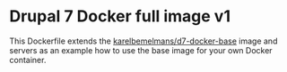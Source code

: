 # Drupal 7 Docker full image v1

This Dockerfile extends the [karelbemelmans/d7-docker-base](https://github.com/karelbemelmans/d7-docker-base) image and servers as an example how to use the base image for your own Docker container.


